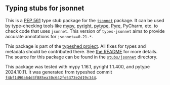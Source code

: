 ## Typing stubs for jsonnet

This is a [PEP 561](https://peps.python.org/pep-0561/)
type stub package for the [`jsonnet`](https://github.com/google/jsonnet) package.
It can be used by type-checking tools like
[mypy](https://github.com/python/mypy/),
[pyright](https://github.com/microsoft/pyright),
[pytype](https://github.com/google/pytype/),
[Pyre](https://pyre-check.org/),
PyCharm, etc. to check code that uses `jsonnet`. This version of
`types-jsonnet` aims to provide accurate annotations for
`jsonnet==0.21.*`.

This package is part of the [typeshed project](https://github.com/python/typeshed).
All fixes for types and metadata should be contributed there.
See [the README](https://github.com/python/typeshed/blob/main/README.md)
for more details. The source for this package can be found in the
[`stubs/jsonnet`](https://github.com/python/typeshed/tree/main/stubs/jsonnet)
directory.

This package was tested with
mypy 1.16.1,
pyright 1.1.400,
and pytype 2024.10.11.
It was generated from typeshed commit
[`f4bf1d90a64d3f885ea30c642fe5373e2d19c344`](https://github.com/python/typeshed/commit/f4bf1d90a64d3f885ea30c642fe5373e2d19c344).
